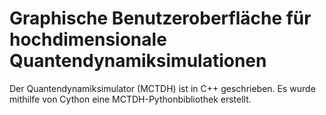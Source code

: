 # Graphische Benutzeroberfläche für hochdimensionale Quantendynamiksimulationen

Der Quantendynamiksimulator (MCTDH) ist in C++ geschrieben.
Es wurde mithilfe von Cython eine MCTDH-Pythonbibliothek erstellt.

